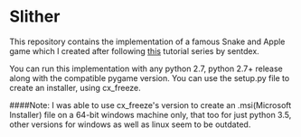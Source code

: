 # Slither

This repository contains the implementation of a famous Snake and Apple game which I created after following  [this](https://www.youtube.com/watch?v=K5F-aGDIYaM&list=PL6gx4Cwl9DGAjkwJocj7vlc_mFU-4wXJq) tutorial series by sentdex.

You can run this implementation with any python 2.7, python 2.7+ release along with the compatible pygame version. You can use the setup.py file to create an installer, using cx_freeze.

####Note: I was able to use cx_freeze's version to create an .msi(Microsoft Installer) file on a 64-bit windows machine only, that too for just python 3.5, other versions for windows as well as linux seem to be outdated.
